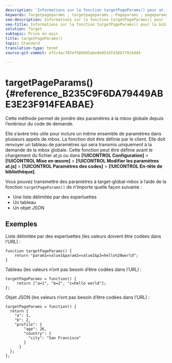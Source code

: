 ```yaml
---
description: 'Informations sur la fonction targetPageParams() pour at.js. '
keywords: Targetpageparams ; targetpageparams ; Pageparams ; pageparams ; paramètres de page ; paramètres de page ; at. js ; fonctions ; function
seo-description: Informations sur la fonction targetPageParams() pour la bibliothèque JavaScript at.js d’Adobe Target.
seo-title: Informations sur la fonction targetPageParams() pour la bibliothèque JavaScript at.js d’Adobe Target.
solution: Target
subtopic: Prise en main
title: targetPageParams()
topic: Standard
translation-type: tm+mt
source-git-commit: ef2c4ac78fef5889d5a6e9e053dfd36b77919dd4

---
```



# targetPageParams() {#reference_B235C9F6DA79449ABE3E23F914FEABAE}

Cette méthode permet de joindre des paramètres à la mbox globale depuis l’extérieur du code de demande.

Elle s’avère très utile pour inclure un même ensemble de paramètres dans plusieurs appels de mbox. La fonction doit être définie par le client. Elle doit renvoyer un tableau de paramètres qui sera transmis uniquement à la demande de la mbox globale. Cette fonction peut être définie avant le chargement du fichier at.js ou dans **[!UICONTROL Configuration]** &gt; **[!UICONTROL Mise en œuvre]** &gt; **[!UICONTROL Modifier les paramètres at.js]** &gt; **[!UICONTROL Paramètres des codes]** &gt; **[!UICONTROL En-tête de bibliothèque]**.

Vous pouvez transmettre des paramètres à target-global-mbox à l’aide de la fonction `targetPageParams()` de n’importe quelle façon suivante :

* Une liste délimitée par des esperluettes
* Un tableau
* Un objet JSON

## Exemples

Liste délimitée par des esperluettes (les valeurs doivent être codées dans l’URL) :

```
function targetPageParams() { 
    return "param1=value1&param2=value2&p3=hello%20world"; 
}
```

Tableau (les valeurs n’ont pas besoin d’être codées dans l’URL) :

```
targetPageParams = function() { 
     return ["a=1", "b=2", "c=hello world"]; 
};
```

Objet JSON (les valeurs n’ont pas besoin d’être codées dans l’URL) :

```
targetPageParams = function() { 
  return { 
    "a": 1, 
    "b": 2, 
    "profile": { 
        "age": 26, 
        "country": { 
          "city": "San Francisco" 
        } 
      } 
  }; 
};
```
